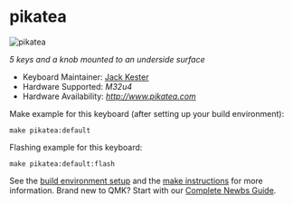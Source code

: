 # pikatea

![pikatea](https://imgur.com/UpcSHLi)

*5 keys and a knob mounted to an underside surface*

* Keyboard Maintainer: [Jack Kester](https://github.com/JackPikatea)
* Hardware Supported: *M32u4*
* Hardware Availability: *http://www.pikatea.com*

Make example for this keyboard (after setting up your build environment):

    make pikatea:default

Flashing example for this keyboard:

    make pikatea:default:flash

See the [build environment setup](https://docs.qmk.fm/#/getting_started_build_tools) and the [make instructions](https://docs.qmk.fm/#/getting_started_make_guide) for more information. Brand new to QMK? Start with our [Complete Newbs Guide](https://docs.qmk.fm/#/newbs).
